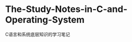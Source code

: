 The-Study-Notes-in-C-and-Operating-System
=========================================

C语言和系统底层知识的学习笔记
